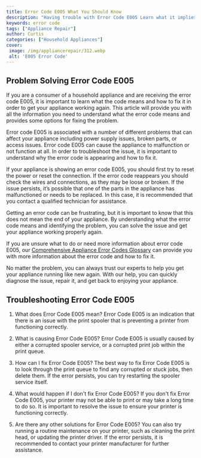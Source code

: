 ```yaml
---
title: Error Code E005 What You Should Know
description: "Having trouble with Error Code E005 Learn what it implies what potential causes there are and how to troubleshoot it with this helpful guide"
keywords: error code
tags: ["Appliance Repair"]
author: Curtis
categories: ["Household Appliances"]
cover: 
 image: /img/appliancerepair/312.webp
 alt: 'E005 Error Code'
---
```

## Problem Solving Error Code E005 

If you are a consumer of a household appliance and are receiving the error code E005, it is important to learn what the code means and how to fix it in order to get your appliance working again. This article will provide you with all the information you need to understand what the error code means and provides some options for fixing the problem. 

Error code E005 is associated with a number of different problems that can affect your appliance including power supply issues, broken parts, or access issues. Error code E005 can cause the appliance to malfunction or not function at all. In order to troubleshoot the issue, it is important to understand why the error code is appearing and how to fix it. 

If your appliance is showing an error code E005, you should first try to reset the power or reset the connection. If the error code reappears you should check the wires and connections, as they may be loose or broken. If the issue persists, it’s possible that one of the parts in the appliance has malfunctioned or needs to be replaced. In this case, it is recommended that you contact a qualified technician for assistance. 

Getting an error code can be frustrating, but it is important to know that this does not mean the end of your appliance. By understanding what the error code means and identifying the problem, you can solve the issue and get your appliance working properly again. 

If you are unsure what to do or need more information about error code E005, our [Comprehensive Appliance Error Codes Glossary](./error-codes/) can provide you with more information about the error code and how to fix it. 

No matter the problem, you can always trust our experts to help you get your appliance running like new again. With our help, you can quickly diagnose the issue, repair it, and get back to enjoying your appliance.
## Troubleshooting Error Code E005

1. What does Error Code E005 mean?
Error Code E005 is an indication that there is an issue with the print spooler that is preventing a printer from functioning correctly.

2. What is causing Error Code E005?
Error Code E005 is usually caused by either a corrupted spooler service, or a corrupted print job within the print queue.

3. How can I fix Error Code E005?
The best way to fix Error Code E005 is to look through the print queue to find any corrupted or stuck jobs, then delete them. If the error persists, you can try restarting the spooler service itself.

4. What would happen if I don't fix Error Code E005?
If you don't fix Error Code E005, your printer may not be able to print or may take a long time to do so. It is important to resolve the issue to ensure your printer is functioning correctly.

5. Are there any other solutions for Error Code E005?
You can also try running a routine maintenance on your printer, such as cleaning the print head, or updating the printer driver. If the error persists, it is recommended to contact your printer manufacturer for further assistance.
